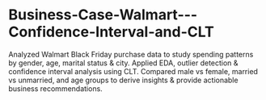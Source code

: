# Business-Case-Walmart---Confidence-Interval-and-CLT
Analyzed Walmart Black Friday purchase data to study spending patterns by gender, age, marital status &amp; city. Applied EDA, outlier detection &amp; confidence interval analysis using CLT. Compared male vs female, married vs unmarried, and age groups to derive insights &amp; provide actionable business recommendations.
